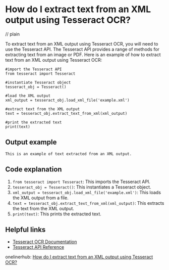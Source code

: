 # How do I extract text from an XML output using Tesseract OCR?
// plain

To extract text from an XML output using Tesseract OCR, you will need to use the Tesseract API. The Tesseract API provides a range of methods for extracting text from an image or PDF. Here is an example of how to extract text from an XML output using Tesseract OCR:

```
#import the Tesseract API
from tesseract import Tesseract

#instantiate Tesseract object
tesseract_obj = Tesseract()

#load the XML output
xml_output = tesseract_obj.load_xml_file('example.xml')

#extract text from the XML output
text = tesseract_obj.extract_text_from_xml(xml_output)

#print the extracted text
print(text)
```

## Output example

```
This is an example of text extracted from an XML output.
```

## Code explanation


1. `from tesseract import Tesseract`: This imports the Tesseract API.
2. `tesseract_obj = Tesseract()`: This instantiates a Tesseract object.
3. `xml_output = tesseract_obj.load_xml_file('example.xml')`: This loads the XML output from a file.
4. `text = tesseract_obj.extract_text_from_xml(xml_output)`: This extracts the text from the XML output.
5. `print(text)`: This prints the extracted text.

## Helpful links

- [Tesseract OCR Documentation](https://tesseract-ocr.github.io/tessdoc/)
- [Tesseract API Reference](https://tesseract-ocr.github.io/tessdoc/api/index.html)

onelinerhub: [How do I extract text from an XML output using Tesseract OCR?](https://onelinerhub.com/tesseract-ocr/how-do-i-extract-text-from-an-xml-output-using-tesseract-ocr)